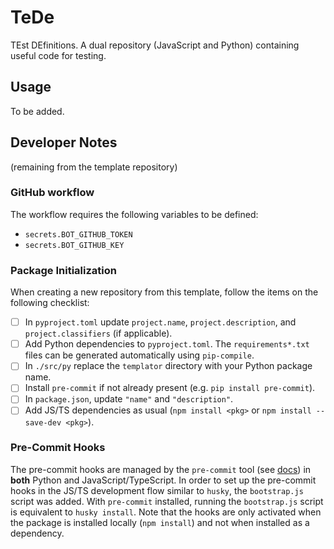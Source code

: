 # TeDe

TEst DEfinitions. A dual repository (JavaScript and Python) containing useful code for testing.

## Usage

To be added.

## Developer Notes

(remaining from the template repository)

### GitHub workflow

The workflow requires the following variables to be defined:

  - `secrets.BOT_GITHUB_TOKEN`
  - `secrets.BOT_GITHUB_KEY`

### Package Initialization

When creating a new repository from this template, follow the items on the following checklist:

  - [ ] In `pyproject.toml` update `project.name`, `project.description`, and `project.classifiers`
        (if applicable).
  - [ ] Add Python dependencies to `pyproject.toml`. The `requirements*.txt` files can be generated
        automatically using `pip-compile`.
  - [ ] In `./src/py` replace the `templator` directory with your Python package name.
  - [ ] Install `pre-commit` if not already present (e.g. `pip install pre-commit`).
  - [ ] In `package.json`, update `"name"` and `"description"`.
  - [ ] Add JS/TS dependencies as usual (`npm install <pkg>` or `npm install --save-dev <pkg>`).

### Pre-Commit Hooks

The pre-commit hooks are managed by the `pre-commit` tool (see [docs](https://pre-commit.com/)) in **both** Python
and JavaScript/TypeScript. In order to set up the pre-commit hooks in the JS/TS development flow similar to `husky`,
the `bootstrap.js` script was added. With `pre-commit` installed, running the `bootstrap.js` script is equivalent
to `husky install`. Note that the hooks are only activated when the package is installed locally (`npm install`)
and not when installed as a dependency.
